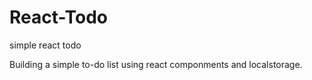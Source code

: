 # React-Todo
simple react todo

Building a simple to-do list using react componments
and localstorage.
